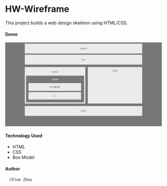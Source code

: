 # HW-Wireframe

This project builds a web design skeleton using HTML/CSS.


#### Demo

![demo](assets/Images/demo.png "Logo Title Text 1")

#### Technology Used


* HTML
* CSS
* Box Model


#### Author
      Chloe Zhou